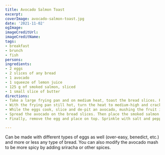 ```yaml
---
title: Avocado Salmon Toast
excerpt:
coverImage: avocado-salmon-toast.jpg
date: '2021-11-02'
ogImage:
imageCreditUrl:
imageCreditName:
tags:
- breakfast
- brunch
- fish
persons: 
ingredients:
- 2 eggs
- 2 slices of any bread
- 1 avocado
- 1 squeeze of lemon juice
- 125 g of smoked salmon, sliced
- 1 small slice of butter
directions:
- Take a large frying pan and on medium heat, toast the bread slices. Remove and put on the plates.
- With the frying pan still hot, turn the heat to medium-high and crack both eggs into the pan. Cook until done, usually 4-5 minutes.
- While the eggs cook, slice and de-pit an avocado, mushing the fruit in a bowl with a little lemon juice, salt and pepper. Add any other things to taste (mayonnaise, paprika, etc.)
- Spread the avocado on the bread slices. Then place the smoked salmon over the avocado.
- Finally, remove the egg and place on top. Sprinkle with salt and pepper to taste. Serve immediately.

---
```


Can be made with different types of eggs as well (over-easy, benedict, etc.) and more or less any type of bread. You can also modify the avocado mash to be more spicy by adding sriracha or other spices.